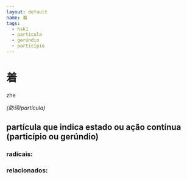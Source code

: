 ```yaml
--- 
layout: default
name: 着 
tags: 
  - hsk1
  - partícula
  - gerúndio
  - particípio
--- 
```

# 着 
zhe  
 
*(助词/partícula)*  
## partícula que indica estado ou ação contínua (particípio ou gerúndio) 
### radicais: 
### relacionados: 
